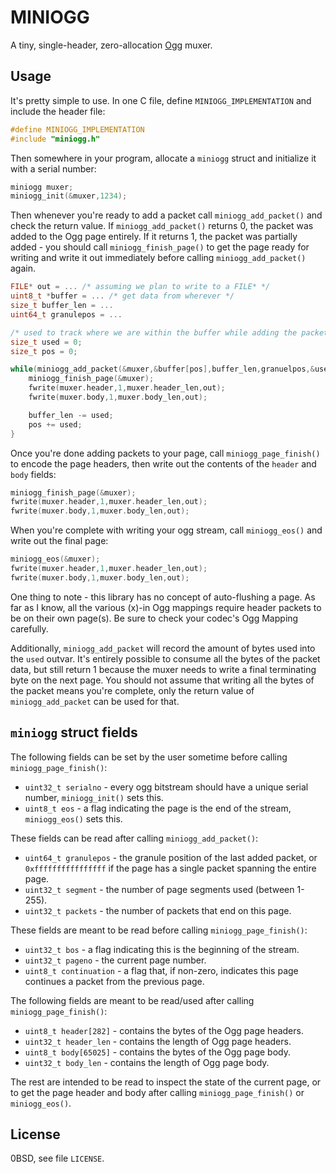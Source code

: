 # MINIOGG

A tiny, single-header, zero-allocation [Ogg](https://xiph.org/ogg/) muxer.

## Usage

It's pretty simple to use. In one C file, define `MINIOGG_IMPLEMENTATION`
and include the header file:

```c
#define MINIOGG_IMPLEMENTATION
#include "miniogg.h"
```

Then somewhere in your program, allocate a `miniogg` struct
and initialize it with a serial number:

```c
miniogg muxer;
miniogg_init(&muxer,1234);
```

Then whenever you're ready to add a packet call `miniogg_add_packet()` and
check the return value. If `miniogg_add_packet()` returns 0, the packet
was added to the Ogg page entirely. If it returns 1, the packet was
partially added - you should call `miniogg_finish_page()` to get the page
ready for writing and write it out immediately before calling `miniogg_add_packet()`
again.

```c
FILE* out = ... /* assuming we plan to write to a FILE* */
uint8_t *buffer = ... /* get data from wherever */
size_t buffer_len = ...
uint64_t granulepos = ...

/* used to track where we are within the buffer while adding the packet */
size_t used = 0;
size_t pos = 0;

while(miniogg_add_packet(&muxer,&buffer[pos],buffer_len,granuelpos,&used)) {
    miniogg_finish_page(&muxer);
    fwrite(muxer.header,1,muxer.header_len,out);
    fwrite(muxer.body,1,muxer.body_len,out);

    buffer_len -= used;
    pos += used;
}
```

Once you're done adding packets to your page, call `miniogg_page_finish()`
to encode the page headers, then write out the contents of the
`header` and `body` fields:

```c
miniogg_finish_page(&muxer);
fwrite(muxer.header,1,muxer.header_len,out);
fwrite(muxer.body,1,muxer.body_len,out);
```

When you're complete with writing your ogg stream, call `miniogg_eos()`
and write out the final page:

```c
miniogg_eos(&muxer);
fwrite(muxer.header,1,muxer.header_len,out);
fwrite(muxer.body,1,muxer.body_len,out);
```

One thing to note - this library has no concept of auto-flushing a page.
As far as I know, all the various (x)-in Ogg mappings require header packets
to be on their own page(s). Be sure to check your codec's Ogg Mapping carefully.

Additionally, `miniogg_add_packet` will record the amount of bytes used
into the `used` outvar. It's entirely possible to consume all the bytes
of the packet data, but still return 1 because the muxer needs to write
a final terminating byte on the next page. You should not assume that
writing all the bytes of the packet means you're complete, only the return
value of `miniogg_add_packet` can be used for that.

## `miniogg` struct fields

The following fields can be set by the user sometime before
calling `miniogg_page_finish()`:

* `uint32_t serialno` - every ogg bitstream should have a unique serial number,
`miniogg_init()` sets this.
* `uint8_t eos` - a flag indicating the page is the end of the stream,
`miniogg_eos()` sets this.

These fields can be read after calling `miniogg_add_packet()`:

* `uint64_t granulepos` - the granule position of the last added packet,
or `0xffffffffffffffff` if the page has a single packet spanning the entire page.
* `uint32_t segment` - the number of page segments used (between 1-255).
* `uint32_t packets` - the number of packets that end on this page.

These fields are meant to be read before calling `miniogg_page_finish()`:

* `uint32_t bos` - a flag indicating this is the beginning of the stream.
* `uint32_t pageno` - the current page number.
* `uint8_t continuation` - a flag that, if non-zero, indicates this page
continues a packet from the previous page.

The following fields are meant to be read/used after calling `miniogg_page_finish()`:

* `uint8_t header[282]` - contains the bytes of the Ogg page headers.
* `uint32_t header_len` - contains the length of Ogg page headers.
* `uint8_t body[65025]` - contains the bytes of the Ogg page body.
* `uint32_t body_len` - contains the length of Ogg page body.

The rest are intended to be read to inspect the state of the current page,
or to get the page header and body after calling `miniogg_page_finish()` or
`miniogg_eos()`.

## License

0BSD, see file `LICENSE`.
